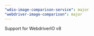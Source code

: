 ```yaml
---
"wdio-image-comparison-service": major
"webdriver-image-comparison": major
---
```


Support for WebdriverIO v8
